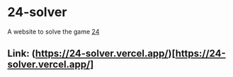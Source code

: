 # 24-solver

A website to solve the game [24](https://en.wikipedia.org/wiki/24_(puzzle))

## Link: (https://24-solver.vercel.app/)[https://24-solver.vercel.app/]